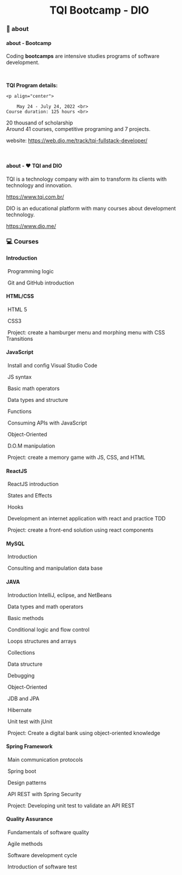 <h1 align="center"> 
   TQI Bootcamp - DIO 
</h1>




### :newspaper: about 

#### about - Bootcamp

Coding **bootcamps** are intensive studies programs of software development.<br>

<br>

**TQI Program details:** <br>

    <p align="center">
        
        May 24 - July 24, 2022 <br>
    Course duration: 125 hours <br>
20 thousand of scholarship <br>
        Around 41 courses, competitive programing and 7 projects.<br> </p>



website: https://web.dio.me/track/tqi-fullstack-developer/

​    





#### about - :heart: TQI and DIO

TQI is a technology company with aim to transform its clients with technology and innovation. 

https://www.tqi.com.br/



DIO is an educational platform with many courses about development technology.

https://www.dio.me/



### :computer: Courses

#### Introduction

​	Programming logic

​	Git and GitHub introduction

#### HTML/CSS

​	HTML 5 

​	CSS3

​	Project: create a hamburger menu and morphing menu with CSS Transitions

#### JavaScript

​	Install and config Visual Studio Code

​	JS syntax

​	Basic math operators

​	Data types and structure

​	Functions

​	Consuming APIs with JavaScript

​	Object-Oriented

​	D.O.M manipulation

​	Project: create a memory game with JS, CSS, and HTML

#### ReactJS

​	ReactJS introduction 

​	States and Effects

​	Hooks

​	Development an internet application with react and practice TDD

​	Project: create a front-end solution using react components

#### MySQL

​	Introduction 

​	Consulting and manipulation data base 

#### JAVA

​	Introduction IntelliJ, eclipse, and NetBeans 

​	Data types and math operators

​	Basic methods

​	Conditional logic and flow control

​	Loops structures and arrays

​	Collections

​	Data structure

​	Debugging

​	Object-Oriented

​	JDB and JPA

​	Hibernate

​	Unit test with jUnit

​	Project: Create a digital bank using object-oriented knowledge

#### Spring Framework

​	Main communication protocols

​	Spring boot

​	Design patterns

​	API REST with Spring Security

​	Project: Developing unit test to validate an API REST

#### Quality Assurance 

​	Fundamentals of software quality 

​	Agile methods

​	Software development cycle

​	Introduction of software test 
